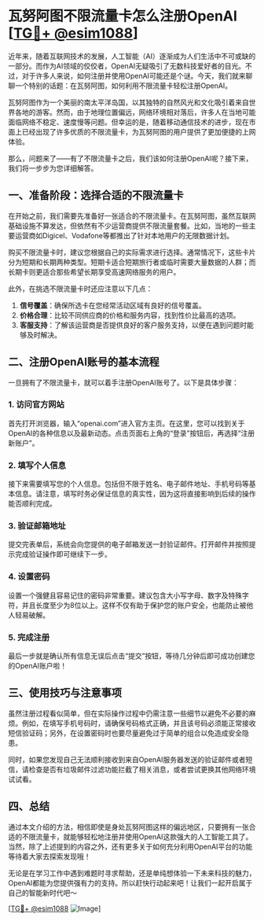 # 瓦努阿图不限流量卡怎么注册OpenAI [[TG💪+ @esim1088](https://t.me/s/esim1088)]

近年来，随着互联网技术的发展，人工智能（AI）逐渐成为人们生活中不可或缺的一部分。而作为AI领域的佼佼者，OpenAI无疑吸引了无数科技爱好者的目光。不过，对于许多人来说，如何注册并使用OpenAI可能还是个谜。今天，我们就来聊聊一个特别的话题：在瓦努阿图，如何利用不限流量卡轻松注册OpenAI。

瓦努阿图作为一个美丽的南太平洋岛国，以其独特的自然风光和文化吸引着来自世界各地的游客。然而，由于地理位置偏远，网络环境相对落后，许多人在当地可能面临网络不稳定、速度慢等问题。但幸运的是，随着移动通信技术的进步，现在市面上已经出现了许多优质的不限流量卡，为瓦努阿图的用户提供了更加便捷的上网体验。

那么，问题来了——有了不限流量卡之后，我们该如何注册OpenAI呢？接下来，我们将一步步为您详细解答。

## 一、准备阶段：选择合适的不限流量卡

在开始之前，我们需要先准备好一张适合的不限流量卡。在瓦努阿图，虽然互联网基础设施不算发达，但依然有不少运营商提供不限流量套餐。比如，当地的一些主要运营商如Digicel、Vodafone等都推出了针对本地用户的无限数据计划。

购买不限流量卡时，建议您根据自己的实际需求进行选择。通常情况下，这些卡片分为短期和长期两种类型。短期卡适合短期旅行者或临时需要大量数据的人群；而长期卡则更适合那些希望长期享受高速网络服务的用户。

此外，在挑选不限流量卡时还应注意以下几点：
1. **信号覆盖**：确保所选卡在您经常活动区域有良好的信号覆盖。
2. **价格合理**：比较不同供应商的价格和服务内容，找到性价比最高的选项。
3. **客服支持**：了解该运营商是否提供良好的客户服务支持，以便在遇到问题时能够及时解决。

## 二、注册OpenAI账号的基本流程

一旦拥有了不限流量卡，就可以着手注册OpenAI账号了。以下是具体步骤：

### 1. 访问官方网站

首先打开浏览器，输入“openai.com”进入官方主页。在这里，您可以找到关于OpenAI的各种信息以及最新动态。点击页面右上角的“登录”按钮后，再选择“注册新账户”。

### 2. 填写个人信息

接下来需要填写您的个人信息。包括但不限于姓名、电子邮件地址、手机号码等基本信息。请注意，填写时务必保证信息的真实性，因为这将直接影响到后续的操作能否顺利完成。

### 3. 验证邮箱地址

提交完表单后，系统会向您提供的电子邮箱发送一封验证邮件。打开邮件并按照提示完成验证操作即可继续下一步。

### 4. 设置密码

设置一个强健且容易记住的密码非常重要。建议包含大小写字母、数字及特殊字符，并且长度至少为8位以上。这样不仅有助于保护您的账户安全，也能防止被他人轻易破解。

### 5. 完成注册

最后一步就是确认所有信息无误后点击“提交”按钮，等待几分钟后即可成功创建您的OpenAI账户啦！

## 三、使用技巧与注意事项

虽然注册过程看似简单，但在实际操作过程中仍需注意一些细节以避免不必要的麻烦。例如，在填写手机号码时，请确保号码格式正确，并且该号码必须能正常接收短信验证码；另外，在设置密码时也要尽量避免过于简单的组合以免造成安全隐患。

同时，如果您发现自己无法顺利接收到来自OpenAI服务器发送的验证邮件或者短信，请检查是否有垃圾邮件过滤功能拦截了相关消息，或者尝试更换其他网络环境试试看。

## 四、总结

通过本文介绍的方法，相信即使是身处瓦努阿图这样的偏远地区，只要拥有一张合适的不限流量卡，就能够轻松地注册并使用OpenAI这款强大的人工智能工具了。当然，除了上述提到的内容之外，还有更多关于如何充分利用OpenAI平台的功能等待着大家去探索发现哦！

无论是在学习工作中遇到难题时寻求帮助，还是单纯想体验一下未来科技的魅力，OpenAI都能为您提供强有力的支持。所以赶快行动起来吧！让我们一起开启属于自己的智能新时代吧～

[[TG💪+ @esim1088](https://t.me/s/esim1088) ![Image](https://i.postimg.cc/4NQfJmqS/Snipaste-2025-05-13-00-14-12.png)]